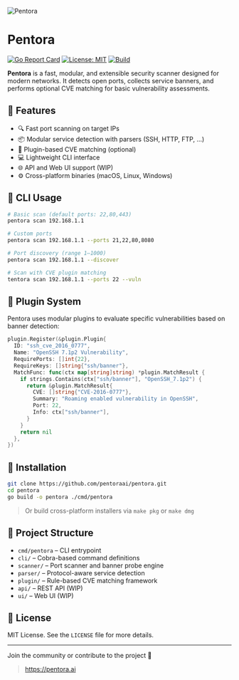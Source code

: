![Pentora](https://pentora.ai/logo.png)

# Pentora

[![Go Report Card](https://goreportcard.com/badge/github.com/pentoraai/pentora)](https://goreportcard.com/report/github.com/pentoraai/pentora)
[![License: MIT](https://img.shields.io/badge/License-MIT-yellow.svg)](https://opensource.org/licenses/MIT)
[![Build](https://img.shields.io/github/actions/workflow/status/pentoraai/pentora/test.yml?branch=main)](https://github.com/pentoraai/pentora/actions)

**Pentora** is a fast, modular, and extensible security scanner designed for modern networks. It detects open ports, collects service banners, and performs optional CVE matching for basic vulnerability assessments.

## 🚀 Features

- 🔍 Fast port scanning on target IPs
- 📦 Modular service detection with parsers (SSH, HTTP, FTP, ...)
- 🔐 Plugin-based CVE matching (optional)
- 💻 Lightweight CLI interface
- 🌐 API and Web UI support (WIP)
- ⚙️ Cross-platform binaries (macOS, Linux, Windows)

## 🧪 CLI Usage

```bash
# Basic scan (default ports: 22,80,443)
pentora scan 192.168.1.1

# Custom ports
pentora scan 192.168.1.1 --ports 21,22,80,8080

# Port discovery (range 1–1000)
pentora scan 192.168.1.1 --discover

# Scan with CVE plugin matching
tentora scan 192.168.1.1 --ports 22 --vuln
```

## 🧩 Plugin System

Pentora uses modular plugins to evaluate specific vulnerabilities based on banner detection:

```go
plugin.Register(&plugin.Plugin{
  ID: "ssh_cve_2016_0777",
  Name: "OpenSSH 7.1p2 Vulnerability",
  RequirePorts: []int{22},
  RequireKeys: []string{"ssh/banner"},
  MatchFunc: func(ctx map[string]string) *plugin.MatchResult {
    if strings.Contains(ctx["ssh/banner"], "OpenSSH_7.1p2") {
      return &plugin.MatchResult{
        CVE: []string{"CVE-2016-0777"},
        Summary: "Roaming enabled vulnerability in OpenSSH",
        Port: 22,
        Info: ctx["ssh/banner"],
      }
    }
    return nil
  },
})
```

## 🔧 Installation

```bash
git clone https://github.com/pentoraai/pentora.git
cd pentora
go build -o pentora ./cmd/pentora
```

> Or build cross-platform installers via `make pkg` or `make dmg`

## 📂 Project Structure

- `cmd/pentora` – CLI entrypoint
- `cli/` – Cobra-based command definitions
- `scanner/` – Port scanner and banner probe engine
- `parser/` – Protocol-aware service detection
- `plugin/` – Rule-based CVE matching framework
- `api/` – REST API (WIP)
- `ui/` – Web UI (WIP)

## 📜 License

MIT License. See the `LICENSE` file for more details.

---

Join the community or contribute to the project 💬

> https://pentora.ai
